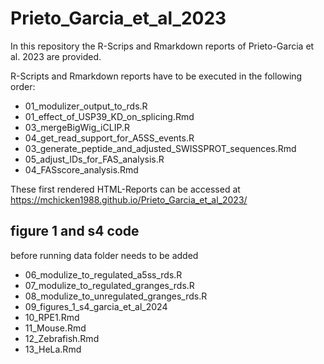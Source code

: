# Prieto_Garcia_et_al_2023

In this repository the R-Scrips and Rmarkdown reports of Prieto-Garcia et al. 2023 are provided.

R-Scripts and Rmarkdown reports have to be executed in the following order:


- 01_modulizer_output_to_rds.R
- 01_effect_of_USP39_KD_on_splicing.Rmd
- 03_mergeBigWig_iCLIP.R
- 04_get_read_support_for_A5SS_events.R
- 03_generate_peptide_and_adjusted_SWISSPROT_sequences.Rmd
- 05_adjust_IDs_for_FAS_analysis.R
- 04_FASscore_analysis.Rmd

These first rendered HTML-Reports can be accessed at https://mchicken1988.github.io/Prieto_Garcia_et_al_2023/


## figure 1 and s4 code
before running data folder needs to be added
- 06_modulize_to_regulated_a5ss_rds.R
- 07_modulize_to_regulated_granges_rds.R
- 08_modulize_to_unregulated_granges_rds.R
- 09_figures_1_s4_garcia_et_al_2024
- 10_RPE1.Rmd
- 11_Mouse.Rmd
- 12_Zebrafish.Rmd
- 13_HeLa.Rmd


